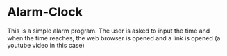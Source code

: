 # Alarm-Clock
This is a simple alarm program. The user is asked to input the time and when the time reaches, the web browser is opened and a link is opened (a youtube video in this case)
